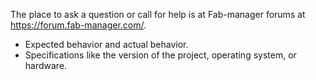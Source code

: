 
The place to ask a question or call for help is at Fab-manager forums at https://forum.fab-manager.com/.

- Expected behavior and actual behavior.
- Specifications like the version of the project, operating system, or hardware.
